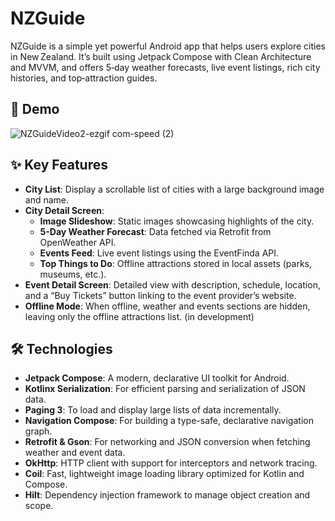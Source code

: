 # NZGuide

NZGuide is a simple yet powerful Android app that helps users explore cities in New Zealand. It’s built using Jetpack Compose with Clean Architecture and MVVM, and offers 5‑day weather forecasts, live event listings, rich city histories, and top‑attraction guides.

## 📸 Demo
![NZGuideVideo2-ezgif com-speed (2)](https://github.com/user-attachments/assets/3e64b2c0-2d6c-4a50-9dcc-6fba62a209d3)

## ✨ Key Features

- **City List**: Display a scrollable list of cities with a large background image and name.
- **City Detail Screen**:
  - **Image Slideshow**: Static images showcasing highlights of the city.
  - **5-Day Weather Forecast**: Data fetched via Retrofit from OpenWeather API.
  - **Events Feed**: Live event listings using the EventFinda API.
  - **Top Things to Do**: Offline attractions stored in local assets (parks, museums, etc.).
- **Event Detail Screen**: Detailed view with description, schedule, location, and a “Buy Tickets” button linking to the event provider’s website.
- **Offline Mode**: When offline, weather and events sections are hidden, leaving only the offline attractions list. (in development)

## 🛠 Technologies

- **Jetpack Compose**: A modern, declarative UI toolkit for Android.
- **Kotlinx Serialization**: For efficient parsing and serialization of JSON data.
- **Paging 3**: To load and display large lists of data incrementally.
- **Navigation Compose**: For building a type-safe, declarative navigation graph.
- **Retrofit & Gson**: For networking and JSON conversion when fetching weather and event data.
- **OkHttp**: HTTP client with support for interceptors and network tracing.
- **Coil**: Fast, lightweight image loading library optimized for Kotlin and Compose.
- **Hilt**: Dependency injection framework to manage object creation and scope.
